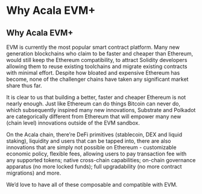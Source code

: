 # Why Acala EVM+

## Why Acala EVM+

EVM is currently the most popular smart contract platform. Many new generation blockchains who claim to be faster and cheaper than Ethereum, would still keep the Ethereum compatibility, to attract Solidity developers allowing them to reuse existing toolchains and migrate existing contracts with minimal effort. Despite how bloated and expensive Ethereum has become, none of the challenger chains have taken any significant market share thus far.

It is clear to us that building a better, faster and cheaper Ethereum is not nearly enough. Just like Ethereum can do things Bitcoin can never do, which subsequently inspired many new innovations, Substrate and Polkadot are categorically different from Ethereum that will empower many new (chain level) innovations outside of the EVM sandbox.

On the Acala chain, there’re DeFi primitives (stablecoin, DEX and liquid staking), liquidity and users that can be tapped into, there are also innovations that are simply not possible on Ethereum - customizable economic policy, flexible fees, allowing users to pay transaction fee with any supported tokens; native cross-chain capabilities; on-chain governance apparatus (no more locked funds); full upgradability (no more contract migrations) and more.

We’d love to have all of these composable and compatible with EVM.

